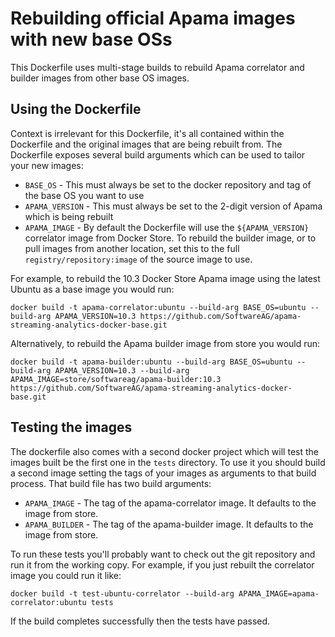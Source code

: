 # Rebuilding official Apama images with new base OSs

This Dockerfile uses multi-stage builds to rebuild Apama correlator and builder images from other base OS images.

## Using the Dockerfile

Context is irrelevant for this Dockerfile, it's all contained within the Dockerfile and the original images that are being rebuilt from. The Dockerfile exposes several build arguments which can be used to tailor your new images:

* `BASE_OS` - This must always be set to the docker repository and tag of the base OS you want to use
* `APAMA_VERSION` - This must always be set to the 2-digit version of Apama which is being rebuilt
* `APAMA_IMAGE` - By default the Dockerfile will use the `${APAMA_VERSION}` correlator image from Docker Store. To rebuild the builder image, or to pull images from another location, set this to the full `registry/repository:image` of the source image to use.

For example, to rebuild the 10.3 Docker Store Apama image using the latest Ubuntu as a base image you would run:

    docker build -t apama-correlator:ubuntu --build-arg BASE_OS=ubuntu --build-arg APAMA_VERSION=10.3 https://github.com/SoftwareAG/apama-streaming-analytics-docker-base.git

Alternatively, to rebuild the Apama builder image from store you would run:

    docker build -t apama-builder:ubuntu --build-arg BASE_OS=ubuntu --build-arg APAMA_VERSION=10.3 --build-arg APAMA_IMAGE=store/softwareag/apama-builder:10.3 https://github.com/SoftwareAG/apama-streaming-analytics-docker-base.git

## Testing the images

The dockerfile also comes with a second docker project which will test the images built be the first one in the `tests` directory. To use it you should build a second image setting the tags of your images as arguments to that build process. That build file has two build arguments:

* `APAMA_IMAGE` - The tag of the apama-correlator image. It defaults to the image from store.
* `APAMA_BUILDER` - The tag of the apama-builder image. It defaults to the image from store.

To run these tests you'll probably want to check out the git repository and run it from the working copy. For example, if you just rebuilt the correlator image you could run it like:

    docker build -t test-ubuntu-correlator --build-arg APAMA_IMAGE=apama-correlator:ubuntu tests

If the build completes successfully then the tests have passed.
